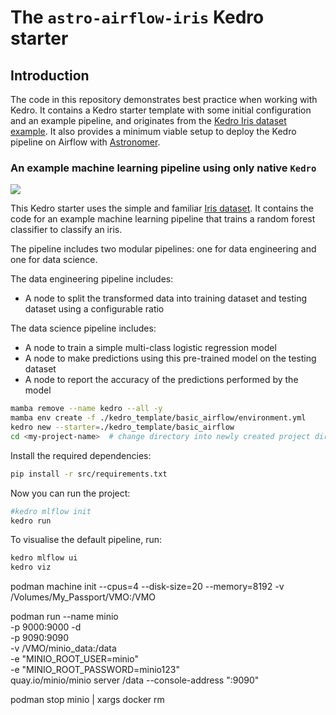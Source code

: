 # The `astro-airflow-iris` Kedro starter

## Introduction

The code in this repository demonstrates best practice when working with Kedro. It contains a Kedro starter template with some initial configuration and an example pipeline, and originates from the [Kedro Iris dataset example](https://kedro.readthedocs.io/en/stable/get_started/example_project.html). It also provides a minimum viable setup to deploy the Kedro pipeline on Airflow with [Astronomer](https://www.astronomer.io/).


### An example machine learning pipeline using only native `Kedro`

![](./images/iris_pipeline.png)

This Kedro starter uses the simple and familiar [Iris dataset](https://www.kaggle.com/uciml/iris). It contains the code for an example machine learning pipeline that trains a random forest classifier to classify an iris. 

The pipeline includes two modular pipelines: one for data engineering and one for data science.

The data engineering pipeline includes:

* A node to split the transformed data into training dataset and testing dataset using a configurable ratio

The data science pipeline includes:

* A node to train a simple multi-class logistic regression model
* A node to make predictions using this pre-trained model on the testing dataset
* A node to report the accuracy of the predictions performed by the model

```bash
mamba remove --name kedro --all -y
mamba env create -f ./kedro_template/basic_airflow/environment.yml
kedro new --starter=./kedro_template/basic_airflow
cd <my-project-name>  # change directory into newly created project directory
```

Install the required dependencies:

```bash
pip install -r src/requirements.txt
```

Now you can run the project:

```bash
#kedro mlflow init
kedro run
```

To visualise the default pipeline, run:
```bash
kedro mlflow ui
kedro viz
```

podman machine init --cpus=4 --disk-size=20 --memory=8192 -v /Volumes/My_Passport/VMO:/VMO 

podman run --name minio \
   -p 9000:9000 -d \
   -p 9090:9090 \
   -v /VMO/minio_data:/data \
   -e "MINIO_ROOT_USER=minio" \
   -e "MINIO_ROOT_PASSWORD=minio123" \
   quay.io/minio/minio server /data --console-address ":9090" 

podman stop minio | xargs docker rm